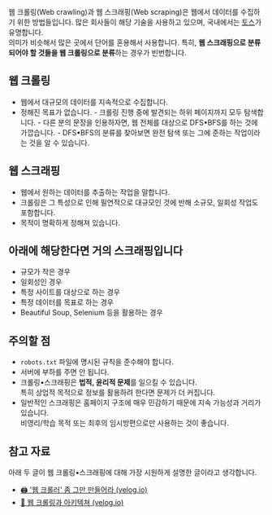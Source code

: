 웹 크롤링(<span class="exclude">Web crawling</span>)과 웹 스크래핑(<span class="exclude">Web scraping</span>)은 웹에서 데이터를 수집하기 위한 방법들입니다. 많은 회사들이 해당 기술을 사용하고 있으며, 국내에서는 [토스](https://economist.co.kr/article/view/ecn202212070077)가 유명합니다.<br>의미가 비슷해서 많은 곳에서 단어를 혼용해서 사용합니다. 특히, **웹 스크래핑으로 분류되어야 할 것들을 웹 크롤링으로 분류**하는 경우가 빈번합니다.

## 웹 크롤링
- 웹에서 대규모의 데이터를 지속적으로 수집합니다.
- 정해진 목표가 없습니다.
	  - 크롤링 진행 중에 발견되는 하위 페이지까지 모두 탐색합니다.
	  - 다른 분의 문장을 인용하자면, 웹 전체를 대상으로 DFS•BFS를 하는 것에 가깝습니다.
	  - DFS•BFS의 분류를 찾아보면 완전 탐색 또는 그에 준하는 작업이라는 것을 알 수 있습니다.

## 웹 스크래핑
- 웹에서 원하는 데이터를 추출하는 작업을 말합니다.
- 크롤링은 그 특성으로 인해 필연적으로 대규모인 것에 반해 소규모, 일회성 작업도 포함합니다.
- 목적이 명확하게 정해져 있습니다.

## 아래에 해당한다면 거의 스크래핑입니다
- 규모가 작은 경우
- 일회성인 경우
- 특정 사이트를 대상으로 하는 경우
- 특정 데이터를 목표로 하는 경우
- Beautiful Soup, Selenium 등을 활용하는 경우

## 주의할 점
- <span class="exclude">`robots.txt`</span> 파일에 명시된 규칙을 준수해야 합니다.
- 서버에 부하를 주면 안 됩니다.
- 크롤링•스크래핑은 **법적, 윤리적 문제**를 일으킬 수 있습니다.<br>특히 상업적 목적으로 정보를 활용하려 한다면 문제가 더 커집니다.
- 일반적인 스크래핑은 홈페이지 구조에 매우 민감하기 때문에 지속 가능성과 거리가 있습니다.<br>비영리/학습 목적 또는 최후의 임시방편으로만 사용하는 것이 좋습니다.

## 참고 자료
아래 두 글이 웹 크롤링•스크래핑에 대해 가장 시원하게 설명한 글이라고 생각합니다.

- [🖨 '웹 크롤러' 좀 그만 만들어라 (velog.io)](https://velog.io/@mowinckel/%EC%9B%B9-%ED%81%AC%EB%A1%A4%EB%A7%81-I)
- [🚜 웹 크롤링과 아키텍쳐 (velog.io)](https://velog.io/@mowinckel/%EC%9B%B9-%ED%81%AC%EB%A1%A4%EB%A7%81%EA%B3%BC-%EC%95%84%ED%82%A4%ED%85%8D%EC%B3%90)